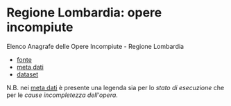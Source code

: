 # Regione Lombardia: opere incompiute

Elenco Anagrafe delle Opere Incompiute - Regione Lombardia

- [fonte](http://www.territorio.regione.lombardia.it/shared/ccurl/482/174/da%20pubblicare%202016%20exportGraduatoriaPdf30_06_2016.pdf)
- [meta dati](dataset-meta.json)
- [dataset](raw-dataset.csv)

N.B. nei [meta dati](dataset-meta.json) è presente una legenda sia per lo _stato di esecuzione_ che per le _cause incompletezza dell'opera_.
